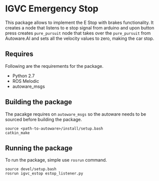 
# IGVC Emergency Stop  
  
This package allows to implement the E Stop with brakes functionality. It creates a node that listens to e stop signal from arduino and upon button press creates `pure_pursuit` node that takes over the `pure_pursuit` from Autoware.AI and sets all the velocity values to zero, making the car stop.

## Requires

Following are the requirements for the package.
- Python 2.7
- ROS Melodic
- autoware_msgs

## Building the package
The pacakge requires on `autoware_msgs` so the autoware needs to be sourced before building the package. 

```commandline
source <path-to-autoware>/install/setup.bash
catkin_make
```

## Running the package
To run the package, simple use `rosrun` command. 

```commandline
source devel/setup.bash
rosrun igvc_estop estop_listener.py
```